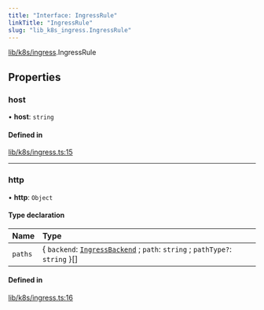 ```yaml
---
title: "Interface: IngressRule"
linkTitle: "IngressRule"
slug: "lib_k8s_ingress.IngressRule"
---
```


[lib/k8s/ingress](../modules/lib_k8s_ingress.md).IngressRule

## Properties

### host

• **host**: `string`

#### Defined in

[lib/k8s/ingress.ts:15](https://github.com/headlamp-k8s/headlamp/blob/2ce94491/frontend/src/lib/k8s/ingress.ts#L15)

___

### http

• **http**: `Object`

#### Type declaration

| Name | Type |
| :------ | :------ |
| `paths` | { `backend`: [`IngressBackend`](lib_k8s_ingress.IngressBackend.md) ; `path`: `string` ; `pathType?`: `string`  }[] |

#### Defined in

[lib/k8s/ingress.ts:16](https://github.com/headlamp-k8s/headlamp/blob/2ce94491/frontend/src/lib/k8s/ingress.ts#L16)

